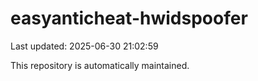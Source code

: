 # easyanticheat-hwidspoofer

Last updated: 2025-06-30 21:02:59

This repository is automatically maintained.
